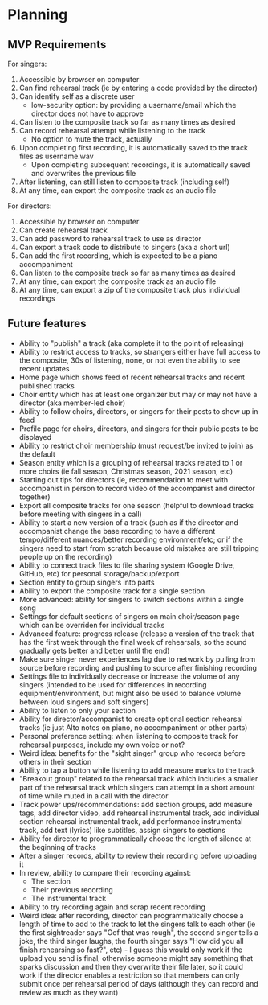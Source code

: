 # Planning

## MVP Requirements

For singers: 
1. Accessible by browser on computer
2. Can find rehearsal track (ie by entering a code provided by the director)
3. Can identify self as a discrete user
   * low-security option: by providing a username/email which the director does not have to approve
4. Can listen to the composite track so far as many times as desired
5. Can record rehearsal attempt while listening to the track
   * No option to mute the track, actually
6. Upon completing first recording, it is automatically saved to the track files as username.wav
   * Upon completing subsequent recordings, it is automatically saved and overwrites the previous file
7. After listening, can still listen to composite track (including self)
8. At any time, can export the composite track as an audio file

For directors:
1. Accessible by browser on computer
2. Can create rehearsal track
3. Can add password to rehearsal track to use as director
4. Can export a track code to distribute to singers (aka a short url)
5. Can add the first recording, which is expected to be a piano accompaniment
6. Can listen to the composite track so far as many times as desired
7. At any time, can export the composite track as an audio file
8. At any time, can export a zip of the composite track plus individual recordings

## Future features
* Ability to "publish" a track (aka complete it to the point of releasing)
* Ability to restrict access to tracks, so strangers either have full access to the composite, 30s of listening, none, or not even the ability to see recent updates
* Home page which shows feed of recent rehearsal tracks and recent published tracks
* Choir entity which has at least one organizer but may or may not have a director (aka member-led choir)
* Ability to follow choirs, directors, or singers for their posts to show up in feed
* Profile page for choirs, directors, and singers for their public posts to be displayed
* Ability to restrict choir membership (must request/be invited to join) as the default
* Season entity which is a grouping of rehearsal tracks related to 1 or more choirs (ie fall season, Christmas season, 2021 season, etc)
* Starting out tips for directors (ie, recommendation to meet with accompanist in person to record video of the accompanist and director together)
* Export all composite tracks for one season (helpful to download tracks before meeting with singers in a call)
* Ability to start a new version of a track (such as if the director and accompanist change the base recording to have a different tempo/different nuances/better recording environment/etc; or if the singers need to start from scratch because old mistakes are still tripping people up on the recording)
* Ability to connect track files to file sharing system (Google Drive, GitHub, etc) for personal storage/backup/export
* Section entity to group singers into parts
* Ability to export the composite track for a single section
* More advanced: ability for singers to switch sections within a single song
* Settings for default sections of singers on main choir/season page which can be overriden for individual tracks
* Advanced feature: progress release (release a version of the track that has the first week through the final week of rehearsals, so the sound gradually gets better and better until the end)
* Make sure singer never experiences lag due to network by pulling from source before recording and pushing to source after finishing recording
* Settings file to individually decrease or increase the volume of any singers (intended to be used for differences in recording equipment/environment, but might also be used to balance volume between loud singers and soft singers)
* Ability to listen to only your section
* Ability for director/accompanist to create optional section rehearsal tracks (ie just Alto notes on piano, no accompaniment or other parts)
* Personal preference setting: when listening to composite track for rehearsal purposes, include my own voice or not?
* Weird idea: benefits for the "sight singer" group who records before others in their section
* Ability to tap a button while listening to add measure marks to the track
* "Breakout group" related to the rehearsal track which includes a smaller part of the rehearsal track which singers can attempt in a short amount of time while muted in a call with the director
* Track power ups/recommendations: add section groups, add measure tags, add director video, add rehearsal instrumental track, add individual section rehearsal instrumental track, add performance instrumental track, add text (lyrics) like subtitles, assign singers to sections
* Ability for director to programmatically choose the length of silence at the beginning of tracks
* After a singer records, ability to review their recording before uploading it
* In review, ability to compare their recording against:
  * The section
  * Their previous recording
  * The instrumental track
* Ability to try recording again and scrap recent recording
* Weird idea: after recording, director can programmatically choose a length of time to add to the track to let the singers talk to each other (ie the first sightreader says "Oof that was rough", the second singer tells a joke, the third singer laughs, the fourth singer says "How did you all finish rehearsing so fast?", etc) - I guess this would only work if the upload you send is final, otherwise someone might say something that sparks discussion and then they overwrite their file later, so it could work if the director enables a restriction so that members can only submit once per rehearsal period of days (although they can record and review as much as they want)
